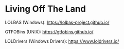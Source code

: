 # Living Off The Land

LOLBAS (Windows): https://lolbas-project.github.io/

GTFOBins (UNIX): https://gtfobins.github.io/

LOLDrivers (Windows Drivers): https://www.loldrivers.io/
